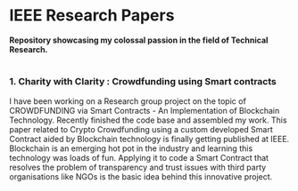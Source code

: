 # IEEE Research Papers
**Repository showcasing my colossal passion in the field of Technical Research.**
# 
### 1. Charity with Clarity : Crowdfunding using Smart contracts
I have been working on a Research group project on the topic of CROWDFUNDING via Smart Contracts - An Implementation of Blockchain Technology. 
Recently finished the code base and assembled my work. This paper related to Crypto Crowdfunding using a custom developed Smart Contract aided by Blockchain technology is finally getting published at IEEE. Blockchain is an emerging hot pot in the industry and learning this technology was loads of fun.
Applying it to code a Smart Contract that resolves the problem of transparency and trust issues with third party organisations like NGOs is the basic idea behind this innovative project.
